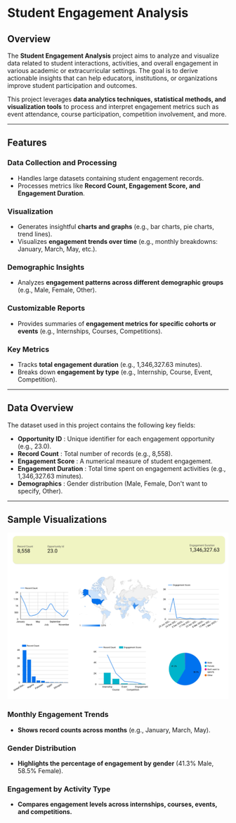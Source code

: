 # Student Engagement Analysis

## Overview
The **Student Engagement Analysis** project aims to analyze and visualize data related to student interactions, activities, and overall engagement in various academic or extracurricular settings. The goal is to derive actionable insights that can help educators, institutions, or organizations improve student participation and outcomes.

This project leverages **data analytics techniques, statistical methods, and visualization tools** to process and interpret engagement metrics such as event attendance, course participation, competition involvement, and more.

---

## Features

### Data Collection and Processing
- Handles large datasets containing student engagement records.
- Processes metrics like **Record Count, Engagement Score, and Engagement Duration**.

### Visualization
- Generates insightful **charts and graphs** (e.g., bar charts, pie charts, trend lines).
- Visualizes **engagement trends over time** (e.g., monthly breakdowns: January, March, May, etc.).

### Demographic Insights
- Analyzes **engagement patterns across different demographic groups** (e.g., Male, Female, Other).

### Customizable Reports
- Provides summaries of **engagement metrics for specific cohorts or events** (e.g., Internships, Courses, Competitions).

### Key Metrics
- Tracks **total engagement duration** (e.g., 1,346,327.63 minutes).
- Breaks down **engagement by type** (e.g., Internship, Course, Event, Competition).

---

## Data Overview
The dataset used in this project contains the following key fields:

- **Opportunity ID** : Unique identifier for each engagement opportunity (e.g., 23.0).
- **Record Count** : Total number of records (e.g., 8,558).
- **Engagement Score** : A numerical measure of student engagement.
- **Engagement Duration** : Total time spent on engagement activities (e.g., 1,346,327.63 minutes).
- **Demographics** : Gender distribution (Male, Female, Don't want to specify, Other).

---

## Sample Visualizations
![Student Engagement Analysis](/images/dashboard_image.jpg)

### Monthly Engagement Trends
- **Shows record counts across months** (e.g., January, March, May).

### Gender Distribution
- **Highlights the percentage of engagement by gender** (41.3% Male, 58.5% Female).

### Engagement by Activity Type
- **Compares engagement levels across internships, courses, events, and competitions.**

